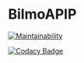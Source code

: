 # BilmoAPIP
[![Maintainability](https://api.codeclimate.com/v1/badges/c17172dc05e6b029f610/maintainability)](https://codeclimate.com/github/kirokou/BilmoAPIP/maintainability)

[![Codacy Badge](https://app.codacy.com/project/badge/Grade/1aab65e69f19454291f439bd757dbe65)](https://www.codacy.com/manual/borgine/BileMoApi?utm_source=github.com&amp;utm_medium=referral&amp;utm_content=kirokou/BileMoApi&amp;utm_campaign=Badge_Grade)